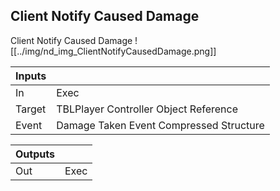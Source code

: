 ## Client Notify Caused Damage
Client Notify Caused Damage
![[../img/nd_img_ClientNotifyCausedDamage.png]]

|Inputs||
|--|--|
| In | Exec |
| Target | TBLPlayer Controller Object Reference |
| Event | Damage Taken Event Compressed Structure |

|Outputs||
|--|--|
| Out | Exec |

